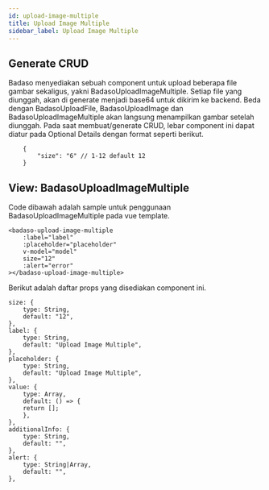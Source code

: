 ```yaml
---
id: upload-image-multiple
title: Upload Image Multiple
sidebar_label: Upload Image Multiple
---
```


## Generate CRUD

Badaso menyediakan sebuah component untuk upload beberapa file gambar sekaligus, yakni BadasoUploadImageMultiple. 
Setiap file yang diunggah, akan di generate menjadi base64 untuk dikirim ke backend.
Beda dengan BadasoUploadFile, BadasoUploadImage dan BadasoUploadImageMultiple akan langsung menampilkan gambar setelah diunggah.
Pada saat membuat/generate CRUD, lebar component ini dapat diatur pada Optional Details dengan format seperti berikut.
```
    {
        "size": "6" // 1-12 default 12
    }
```

## View: BadasoUploadImageMultiple

Code dibawah adalah sample untuk penggunaan BadasoUploadImageMultiple pada vue template.

```
<badaso-upload-image-multiple
    :label="label"
    :placeholder="placeholder"
    v-model="model"
    size="12"
    :alert="error"
></badaso-upload-image-multiple>
```

Berikut adalah daftar props yang disediakan component ini.

```
size: {
    type: String,
    default: "12",
},
label: {
    type: String,
    default: "Upload Image Multiple",
},
placeholder: {
    type: String,
    default: "Upload Image Multiple",
},
value: {
    type: Array,
    default: () => {
    return [];
    },
},
additionalInfo: {
    type: String,
    default: "",
},
alert: {
    type: String|Array,
    default: "",
},
```
